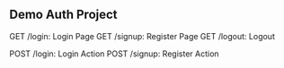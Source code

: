 ## Demo Auth Project

GET /login: Login Page
GET /signup: Register Page
GET /logout: Logout 

POST /login: Login Action
POST /signup: Register Action